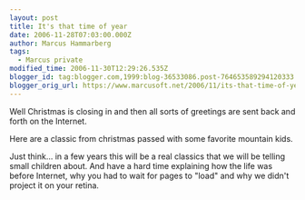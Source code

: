 ```yaml
---
layout: post
title: It's that time of year
date: 2006-11-28T07:03:00.000Z
author: Marcus Hammarberg
tags:
  - Marcus private
modified_time: 2006-11-30T12:29:26.535Z
blogger_id: tag:blogger.com,1999:blog-36533086.post-764653589294120333
blogger_orig_url: https://www.marcusoft.net/2006/11/its-that-time-of-year.html
---
```


Well Christmas is closing in and then all sorts of greetings are sent back and forth on the Internet.

Here are a classic from christmas passed with some favorite mountain kids.

Just think... in a few years this will be a real classics that we will be telling small children about. And have a hard time explaining how the life was before Internet, why you had to wait for pages to "load" and why we didn't project it on your retina.
